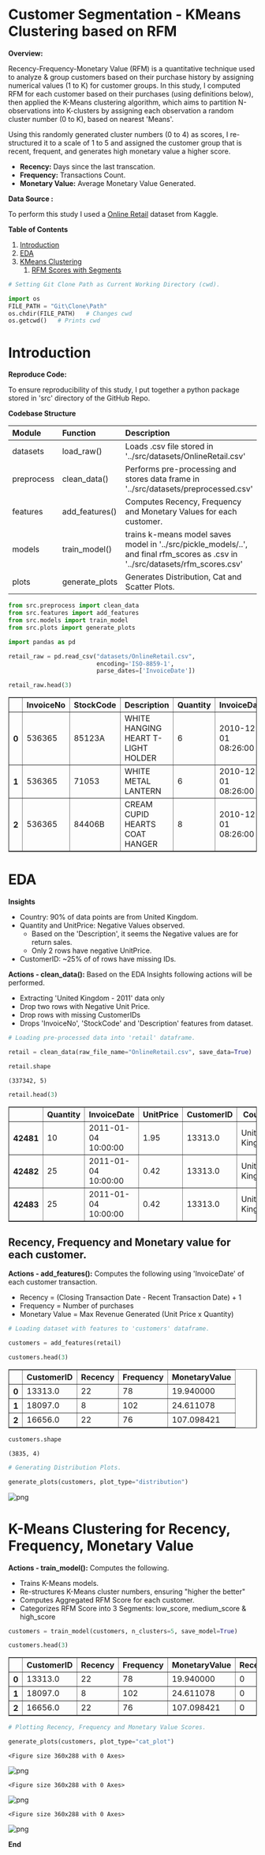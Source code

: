 # Customer Segmentation - KMeans Clustering based on RFM


**Overview:**


Recency-Frequency-Monetary Value (RFM) is a quantitative technique used to analyze & group customers based on their purchase history by assigning numerical values (1 to K) for customer groups. In this study, I computed RFM for each customer based on their purchases (using definitions below), then applied the K-Means clustering algorithm, which aims to partition N-observations into K-clusters by assigning each observation a random cluster number (0 to K), based on nearest 'Means'.

Using this randomly generated cluster numbers (0 to 4) as scores, I re-structured it to a scale of 1 to 5 and assigned the customer group that is recent, frequent, and generates high monetary value a higher score.


* **Recency:** Days since the last transcation. 
* **Frequency:** Transactions Count.
* **Monetary Value:** Average Monetary Value Generated. 



**Data Source :**

To perform this study I used a [Online Retail](https://www.kaggle.com/vijayuv/onlineretail) dataset from Kaggle.



**Table of Contents**


1. [Introduction](#introduction)
2. [EDA](#eda)
3. [KMeans Clustering](#kmeans)
    1. [RFM Scores with Segments](#rfm_scores)


```python
# Setting Git Clone Path as Current Working Directory (cwd).

import os
FILE_PATH = "Git\Clone\Path"
os.chdir(FILE_PATH)   # Changes cwd
os.getcwd()   # Prints cwd
```

# Introduction <a name="introduction"></a>

**Reproduce Code:**

To ensure reproducibility of this study, I put together a python package stored in 'src' directory of the GitHub Repo.

**Codebase Structure**

| Module | Function | Description |
| :--- | :--- | :--- |
| datasets | load_raw() | Loads .csv file stored in '../src/datasets/OnlineRetail.csv'
| preprocess | clean_data() | Performs pre-processing and stores data frame in '../src/datasets/preprocessed.csv'
| features | add_features() | Computes Recency, Frequency and Monetary Values for each customer.
| models | train_model() | trains k-means model saves model in '../src/pickle_models/..', and final rfm_scores as .csv in '../src/datasets/rfm_scores.csv'
| plots | generate_plots | Generates Distribution, Cat and Scatter Plots.


```python
from src.preprocess import clean_data
from src.features import add_features
from src.models import train_model
from src.plots import generate_plots

import pandas as pd
```


```python
retail_raw = pd.read_csv("datasets/OnlineRetail.csv",
                         encoding='ISO-8859-1',
                         parse_dates=['InvoiceDate'])
```


```python
retail_raw.head(3)
```




<div>
<style scoped>
    .dataframe tbody tr th:only-of-type {
        vertical-align: middle;
    }

    .dataframe tbody tr th {
        vertical-align: top;
    }

    .dataframe thead th {
        text-align: right;
    }
</style>
<table border="1" class="dataframe">
  <thead>
    <tr style="text-align: right;">
      <th></th>
      <th>InvoiceNo</th>
      <th>StockCode</th>
      <th>Description</th>
      <th>Quantity</th>
      <th>InvoiceDate</th>
      <th>UnitPrice</th>
      <th>CustomerID</th>
      <th>Country</th>
    </tr>
  </thead>
  <tbody>
    <tr>
      <th>0</th>
      <td>536365</td>
      <td>85123A</td>
      <td>WHITE HANGING HEART T-LIGHT HOLDER</td>
      <td>6</td>
      <td>2010-12-01 08:26:00</td>
      <td>2.55</td>
      <td>17850.0</td>
      <td>United Kingdom</td>
    </tr>
    <tr>
      <th>1</th>
      <td>536365</td>
      <td>71053</td>
      <td>WHITE METAL LANTERN</td>
      <td>6</td>
      <td>2010-12-01 08:26:00</td>
      <td>3.39</td>
      <td>17850.0</td>
      <td>United Kingdom</td>
    </tr>
    <tr>
      <th>2</th>
      <td>536365</td>
      <td>84406B</td>
      <td>CREAM CUPID HEARTS COAT HANGER</td>
      <td>8</td>
      <td>2010-12-01 08:26:00</td>
      <td>2.75</td>
      <td>17850.0</td>
      <td>United Kingdom</td>
    </tr>
  </tbody>
</table>
</div>



# EDA <a name="eda"></a>

**Insights**
* Country: 90% of data points are from United Kingdom.
* Quantity and UnitPrice: Negative Values observed.
    * Based on the 'Description', it seems the Negative values are for return sales.
    * Only 2 rows have negative UnitPrice.
* CustomerID: ~25% of of rows have missing IDs.

**Actions - clean_data():** Based on the EDA Insights following actions will be performed.
* Extracting 'United Kingdom - 2011' data only
* Drop two rows with Negative Unit Price.
* Drop rows with missing CustomerIDs
* Drops 'InvoiceNo', 'StockCode' and 'Description' features from dataset.


```python
# Loading pre-processed data into 'retail' dataframe.

retail = clean_data(raw_file_name="OnlineRetail.csv", save_data=True)
```


```python
retail.shape
```




    (337342, 5)




```python
retail.head(3)
```




<div>
<style scoped>
    .dataframe tbody tr th:only-of-type {
        vertical-align: middle;
    }

    .dataframe tbody tr th {
        vertical-align: top;
    }

    .dataframe thead th {
        text-align: right;
    }
</style>
<table border="1" class="dataframe">
  <thead>
    <tr style="text-align: right;">
      <th></th>
      <th>Quantity</th>
      <th>InvoiceDate</th>
      <th>UnitPrice</th>
      <th>CustomerID</th>
      <th>Country</th>
    </tr>
  </thead>
  <tbody>
    <tr>
      <th>42481</th>
      <td>10</td>
      <td>2011-01-04 10:00:00</td>
      <td>1.95</td>
      <td>13313.0</td>
      <td>United Kingdom</td>
    </tr>
    <tr>
      <th>42482</th>
      <td>25</td>
      <td>2011-01-04 10:00:00</td>
      <td>0.42</td>
      <td>13313.0</td>
      <td>United Kingdom</td>
    </tr>
    <tr>
      <th>42483</th>
      <td>25</td>
      <td>2011-01-04 10:00:00</td>
      <td>0.42</td>
      <td>13313.0</td>
      <td>United Kingdom</td>
    </tr>
  </tbody>
</table>
</div>



## Recency, Frequency and Monetary value for each customer.

**Actions - add_features():** Computes the following using 'InvoiceDate' of each customer transaction.

* Recency = (Closing Transaction Date - Recent Transaction Date) + 1
* Frequency = Number of purchases
* Monetary Value = Max Revenue Generated (Unit Price x Quantity)


```python
# Loading dataset with features to 'customers' dataframe.

customers = add_features(retail)
```


```python
customers.head(3)
```




<div>
<style scoped>
    .dataframe tbody tr th:only-of-type {
        vertical-align: middle;
    }

    .dataframe tbody tr th {
        vertical-align: top;
    }

    .dataframe thead th {
        text-align: right;
    }
</style>
<table border="1" class="dataframe">
  <thead>
    <tr style="text-align: right;">
      <th></th>
      <th>CustomerID</th>
      <th>Recency</th>
      <th>Frequency</th>
      <th>MonetaryValue</th>
    </tr>
  </thead>
  <tbody>
    <tr>
      <th>0</th>
      <td>13313.0</td>
      <td>22</td>
      <td>78</td>
      <td>19.940000</td>
    </tr>
    <tr>
      <th>1</th>
      <td>18097.0</td>
      <td>8</td>
      <td>102</td>
      <td>24.611078</td>
    </tr>
    <tr>
      <th>2</th>
      <td>16656.0</td>
      <td>22</td>
      <td>76</td>
      <td>107.098421</td>
    </tr>
  </tbody>
</table>
</div>




```python
customers.shape
```




    (3835, 4)




```python
# Generating Distribution Plots.

generate_plots(customers, plot_type="distribution")
```


![png](output_14_0.png)


# K-Means Clustering for Recency, Frequency, Monetary Value <a name="kmeans"></a>


**Actions - train_model():** Computes the following.
* Trains K-Means models.
* Re-structures K-Means cluster numbers, ensuring "higher the better"
* Computes Aggregated RFM Score for each customer.
* Categorizes RFM Score into 3 Segments: low_score, medium_score & high_score


```python
customers = train_model(customers, n_clusters=5, save_model=True)
```


```python
customers.head(3)
```




<div>
<style scoped>
    .dataframe tbody tr th:only-of-type {
        vertical-align: middle;
    }

    .dataframe tbody tr th {
        vertical-align: top;
    }

    .dataframe thead th {
        text-align: right;
    }
</style>
<table border="1" class="dataframe">
  <thead>
    <tr style="text-align: right;">
      <th></th>
      <th>CustomerID</th>
      <th>Recency</th>
      <th>Frequency</th>
      <th>MonetaryValue</th>
      <th>RecencyClusters</th>
      <th>FrequencyClusters</th>
      <th>MonetaryValueClusters</th>
      <th>RecencyScore</th>
      <th>FrequencyScore</th>
      <th>MonetaryValueScore</th>
    </tr>
  </thead>
  <tbody>
    <tr>
      <th>0</th>
      <td>13313.0</td>
      <td>22</td>
      <td>78</td>
      <td>19.940000</td>
      <td>0</td>
      <td>2</td>
      <td>0</td>
      <td>5</td>
      <td>1</td>
      <td>2</td>
    </tr>
    <tr>
      <th>1</th>
      <td>18097.0</td>
      <td>8</td>
      <td>102</td>
      <td>24.611078</td>
      <td>0</td>
      <td>0</td>
      <td>0</td>
      <td>5</td>
      <td>2</td>
      <td>2</td>
    </tr>
    <tr>
      <th>2</th>
      <td>16656.0</td>
      <td>22</td>
      <td>76</td>
      <td>107.098421</td>
      <td>0</td>
      <td>2</td>
      <td>0</td>
      <td>5</td>
      <td>1</td>
      <td>2</td>
    </tr>
  </tbody>
</table>
</div>




```python
# Plotting Recency, Frequency and Monetary Value Scores.

generate_plots(customers, plot_type="cat_plot")
```


    <Figure size 360x288 with 0 Axes>



![png](output_18_1.png)



    <Figure size 360x288 with 0 Axes>



![png](output_18_3.png)



    <Figure size 360x288 with 0 Axes>



![png](output_18_5.png)


**End**
